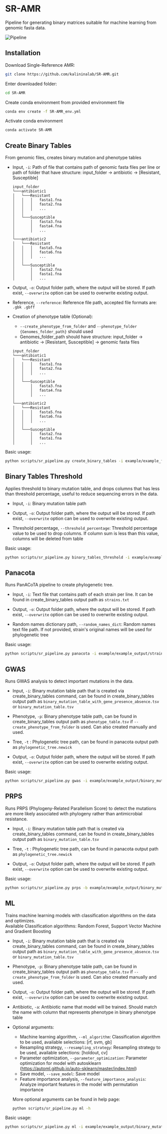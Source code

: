 # SR-AMR

Pipeline for generating binary matrices suitable for machine learning from genomic fasta data.

![Pipeline](./SR-AMR_Flowchart.jpg?raw=true "Pipeline")

## Installation

Download Single-Reference AMR:
```bash
git clone https://github.com/kalininalab/SR-AMR.git
```
Enter downloaded folder:
```bash
cd SR-AMR
```
Create conda environment from provided environment file
```bash
conda env create -f SR-AMR_env.yml
```
Activate conda environment
```bash
conda activate SR-AMR
```

## Create Binary Tables

From genomic files, creates binary mutation and phenotype tables

- Input, `-i`: Path of file that contains path of genomic fasta files per line or path of folder that have structure: input_folder -> antibiotic -> [Resistant, Susceptible]

    ```
    input_folder
    └───antibiotic1
    │   └───Resistant
    │   │   │   fasta1.fna
    │   │   │   fasta2.fna
    │   │   │   ...
    │   │
    │   └───Susceptible
    │       │   fasta3.fna
    │       │   fasta4.fna
    │       │   ...
    │   
    └───antibiotic2
    │   └───Resistant
    │   │   │   fasta5.fna
    │   │   │   fasta6.fna
    │   │   │   ...
    │   │
    │   └───Susceptible
    │       │   fasta2.fna
    │       │   fasta1.fna
    │       │   ...
    ```

- Output, `-o`: Output folder path, where the output will be stored. If path exist, `--overwrite` option can be used to overwrite existing output.

- Reference, `--reference`: Reference file path, accepted file formats are: `.gbk .gbff`

- Creation of phenotype table (Optional):
    - `--create_phenotype_from_folder` and `--phenotype_folder {Genomes_folder_path}` should used
    - Genomes_folder_path should have structure: input_folder -> antibiotic -> [Resistant, Susceptible] -> genomic fasta files
    ```
    input_folder
    └───antibiotic1
    │   └───Resistant
    │   │   │   fasta1.fna
    │   │   │   fasta2.fna
    │   │   │   ...
    │   │
    │   └───Susceptible
    │       │   fasta3.fna
    │       │   fasta4.fna
    │       │   ...
    │   
    └───antibiotic2
    │   └───Resistant
    │   │   │   fasta5.fna
    │   │   │   fasta6.fna
    │   │   │   ...
    │   │
    │   └───Susceptible
    │       │   fasta2.fna
    │       │   fasta1.fna
    │       │   ...  
    ```

Basic usage:
```bash
python scripts/sr_pipeline.py create_binary_tables -i example/example_files/ -o example/example_output/ --reference example/reference.gbff
```

## Binary Tables Threshold

Applies threshold to binary mutation table, and drops columns that has less than threshold percentage, useful to reduce sequencing errors in the data.

- Input, `-i`: Binary mutation table path

- Output, `-o`: Output folder path, where the output will be stored. If path exist, `--overwrite` option can be used to overwrite existing output.

- Threshold percentage, `--threshold_percentage`: Threshold percentage value to be used to drop columns. If column sum is less than this value, columns will be deleted from table

Basic usage:
```bash
python scripts/sr_pipeline.py binary_tables_threshold -i example/example_output/binary_mutation_table.tsv -o example/example_output/ 
```

## Panacota

Runs PanACoTA pipeline to create phylogenetic tree.

- Input, `-i`: Text file that contains path of each strain per line. It can be found in create_binary_tables output path as `strains.txt`

- Output, `-o`: Output folder path, where the output will be stored. If path exist, `--overwrite` option can be used to overwrite existing output.

- Random names dictionary path, `--random_names_dict`: Random names text file path. If not provided, strain's original names will be used for phylogenetic tree

Basic usage:
```bash
python scripts/sr_pipeline.py panacota -i example/example_output/strains.txt -o example/example_output/
```

## GWAS

Runs GWAS analysis to detect important mutations in the data.

- Input, `-i`:  Binary mutation table path that is created via create_binary_tables command, can be found in create_binary_tables output path as `binary_mutation_table_with_gene_presence_absence.tsv` or `binary_mutation_table.tsv`

- Phenotype, `-p`:  Binary phenotype table path,  can be found in create_binary_tables output path as `phenotype_table.tsv` if `--create_phenotype_from_folder` is used. Can also created manually and used.

- Tree, `-t` : Phylogenetic tree path, can be found in panacota output path as `phylogenetic_tree.newick`

- Output, `-o`: Output folder path, where the output will be stored. If path exist, `--overwrite` option can be used to overwrite existing output.

Basic usage:
```bash
python scripts/sr_pipeline.py gwas -i example/example_output/binary_mutation_table_with_gene_presence_absence.tsv -p example/example_output/phenotype_table.tsv -t example/example_output/phylogenetic_tree.newick -o example_output/
```

## PRPS

Runs PRPS (Phylogeny-Related Parallelism Score) to detect the mutations are more likely associated with phylogeny rather than antimicrobial resistance.

- Input, `-i`:  Binary mutation table path that is created via create_binary_tables command, can be found in create_binary_tables output path as `binary_mutation_table.tsv`

- Tree, `-t` : Phylogenetic tree path, can be found in panacota output path as `phylogenetic_tree.newick`

- Output, `-o`: Output folder path, where the output will be stored. If path exist, `--overwrite` option can be used to overwrite existing output.

Basic usage:
```bash
python scripts/sr_pipeline.py prps -b example/example_output/binary_mutation_table.tsv -t example/example_output/phylogenetic_tree.newick -o example_output/
```

## ML

Trains machine learning models with classification algorithms on the data and optimizes.
<br>
Available Classification algorithms: Random Forest, Support Vector Machine and Gradient Boosting

- Input, `-i`:  Binary mutation table path that is created via create_binary_tables command, can be found in create_binary_tables output path as `binary_mutation_table_with_gene_presence_absence.tsv` or `binary_mutation_table.tsv`

- Phenotype, `-p`:  Binary phenotype table path,  can be found in create_binary_tables output path as `phenotype_table.tsv` if `--create_phenotype_from_folder` is used. Can also created manually and used.

- Output, `-o`: Output folder path, where the output will be stored. If path exist, `--overwrite` option can be used to overwrite existing output.

- Antibiotic, `-a`: Antibiotic name that model will be trained. Should match the name with column that represents phenotype in binary phenotype table

- Optional arguments:
    - Machine learning algorithm, `--ml_algorithm`: Classification algorithm to be used, available selections: [rf, svm, gb]
    - Resampling strategy, `--resampling_strategy`: Resampling strategy to be used, available selections: [holdout, cv]
    - Parameter optimization, `--parameter_optimization`: Parameter optimization for model with autosklearn (https://automl.github.io/auto-sklearn/master/index.html)
    - Save model, `--save_model`: Save model
    - Feature importance analysis, `--feature_importance_analysis`: Analyze important features in the model with permutation importance

    More optional arguments can be found in help page: 
    ```bash
    python scripts/sr_pipeline.py ml -h
    ```

Basic usage:
```bash
python scripts/sr_pipeline.py ml -i example/example_output/binary_mutation_table.tsv -p example/example_output/phenotype_table.tsv -o example_output/ -a amikacin
```

